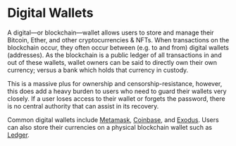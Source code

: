 # Digital Wallets

A digital—or blockchain—wallet allows users to store and manage their Bitcoin, Ether, and other cryptocurrencies & NFTs. When transactions on the blockchain occur, they often occur between (e.g. to and from) digital wallets (addresses). As the blockchain is a public ledger of all transactions in and out of these wallets, wallet owners can be said to directly own their own currency; versus a bank which holds that currency in custody.

This is a massive plus for ownership and censorship-resistance, however, this does add a heavy burden to users who need to guard their wallets very closely. If a user loses access to their wallet or forgets the password, there is no central authority that can assist in its recovery.

Common digital wallets include [Metamask](https://metamask.io), [Coinbase](https://www.coinbase.com/wallet), and [Exodus](https://www.exodus.com). Users can also store their currencies on a physical blockchain wallet such as [Ledger](https://www.ledger.com).
